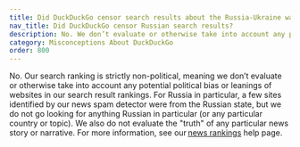 ```yaml
---
title: Did DuckDuckGo censor search results about the Russia-Ukraine war?
nav_title: Did DuckDuckGo censor Russian search results?
description: No. We don’t evaluate or otherwise take into account any potential political bias or leanings of websites in our search result rankings.
category: Misconceptions About DuckDuckGo
order: 800
---
```


No. Our search ranking is strictly non-political, meaning we don’t evaluate or otherwise take into account any potential political bias or leanings of websites in our search result rankings. For Russia in particular, a few sites identified by our news spam detector were from the Russian state, but we do not go looking for anything Russian in particular (or any particular country or topic). We also do not evaluate the "truth" of any particular news story or narrative. For more information, see our <a href="{{ site.baseurl }}/results/news-rankings/">news rankings</a> help page.
